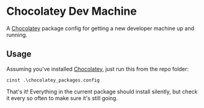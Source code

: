 Chocolatey Dev Machine
======================

A [Chocolatey](http://chocolatey.org/) package config for getting a new developer machine up and running.

Usage
-----

Assuming you've installed [Chocolatey](http://chocolatey.org/), just run this from the repo folder:

    cinst .\chocolatey_packages.config

That's it!  Everything in the current package should install silently, but check it every so often to make sure it's still going.
